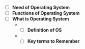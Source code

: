 - [ ] __Need of Operating System__
- [ ] __Functions of Operating System__
- [ ] __What is Operating System__
   - - [ ] __Definition of OS__
   - - [ ] __Key terms to Remember__
